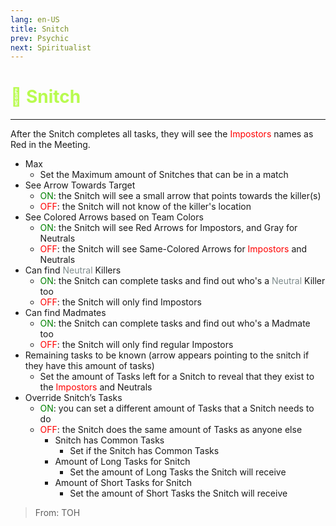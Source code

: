 ```yaml
---
lang: en-US
title: Snitch
prev: Psychic
next: Spiritualist
---
```


# <font color="#b8fb4f">🐀 <b>Snitch</b></font> <Badge text="Support" type="tip" vertical="middle"/>
---

After the Snitch completes all tasks, they will see the <font color=red>Impostors</font> names as Red in the Meeting.
* Max
  * Set the Maximum amount of Snitches that can be in a match
* See Arrow Towards Target
  * <font color=green>ON</font>: the Snitch will see a small arrow that points towards the killer(s)
  * <font color=red>OFF</font>: the Snitch will not know of the killer's location
* See Colored Arrows based on Team Colors
  * <font color=green>ON</font>: the Snitch will see Red Arrows for Impostors, and Gray for Neutrals
  * <font color=red>OFF</font>: the Snitch will see Same-Colored Arrows for <font color=red>Impostors</font> and Neutrals
* Can find <font color=#7f8c8d>Neutral</font> Killers
  * <font color=green>ON</font>: the Snitch can complete tasks and find out who's a <font color=#7f8c8d>Neutral</font> Killer too
  * <font color=red>OFF</font>: the Snitch will only find Impostors
* Can find Madmates
  * <font color=green>ON</font>: the Snitch can complete tasks and find out who's a Madmate too
  * <font color=red>OFF</font>: the Snitch will only find regular Impostors
* Remaining tasks to be known (arrow appears pointing to the snitch if they have this amount of tasks)
  * Set the amount of Tasks left for a Snitch to reveal that they exist to the <font color=red>Impostors</font> and Neutrals
* Override Snitch’s Tasks
  * <font color=green>ON</font>: you can set a different amount of Tasks that a Snitch needs to do
  * <font color=red>OFF</font>: the Snitch does the same amount of Tasks as anyone else
    * Snitch has Common Tasks
      * Set if the Snitch has Common Tasks
    * Amount of Long Tasks for Snitch
      * Set the amount of Long Tasks the Snitch will receive
    * Amount of Short Tasks for Snitch
      * Set the amount of Short Tasks the Snitch will receive

> From: TOH